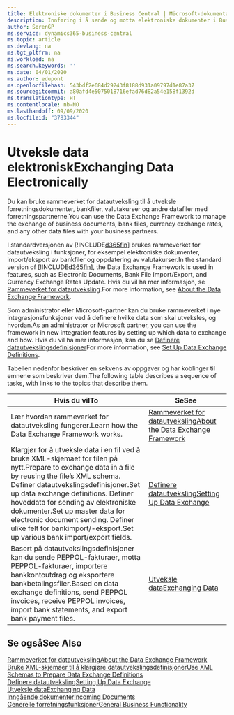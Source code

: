 ```yaml
---
title: Elektroniske dokumenter i Business Central | Microsoft-dokumentasjon
description: Innføring i å sende og motta elektroniske dokumenter i Business Central.
author: SorenGP
ms.service: dynamics365-business-central
ms.topic: article
ms.devlang: na
ms.tgt_pltfrm: na
ms.workload: na
ms.search.keywords: ''
ms.date: 04/01/2020
ms.author: edupont
ms.openlocfilehash: 543bdf2e684d29243f8188d931a09797d1e87a37
ms.sourcegitcommit: a80afd4e5075018716efad76d82a54e158f1392d
ms.translationtype: HT
ms.contentlocale: nb-NO
ms.lasthandoff: 09/09/2020
ms.locfileid: "3783344"
---
```

# <a name="exchanging-data-electronically"></a><span data-ttu-id="65a02-103">Utveksle data elektronisk</span><span class="sxs-lookup"><span data-stu-id="65a02-103">Exchanging Data Electronically</span></span>
<span data-ttu-id="65a02-104">Du kan bruke rammeverket for datautveksling til å utveksle forretningsdokumenter, bankfiler, valutakurser og andre datafiler med forretningspartnerne.</span><span class="sxs-lookup"><span data-stu-id="65a02-104">You can use the Data Exchange Framework to manage the exchange of business documents, bank files, currency exchange rates, and any other data files with your business partners.</span></span>

<span data-ttu-id="65a02-105">I standardversjonen av [!INCLUDE[d365fin](includes/d365fin_md.md)] brukes rammeverket for datautveksling i funksjoner, for eksempel elektroniske dokumenter, import/eksport av bankfiler og oppdatering av valutakurser.</span><span class="sxs-lookup"><span data-stu-id="65a02-105">In the standard version of [!INCLUDE[d365fin](includes/d365fin_md.md)], the Data Exchange Framework is used in features, such as Electronic Documents, Bank File Import/Export, and Currency Exchange Rates Update.</span></span> <span data-ttu-id="65a02-106">Hvis du vil ha mer informasjon, se [Rammeverket for datautveksling](across-about-the-data-exchange-framework.md).</span><span class="sxs-lookup"><span data-stu-id="65a02-106">For more information, see [About the Data Exchange Framework](across-about-the-data-exchange-framework.md).</span></span>

<span data-ttu-id="65a02-107">Som administrator eller Microsoft-partner kan du bruke rammeverket i nye integrasjonsfunksjoner ved å definere hvilke data som skal utveksles, og hvordan.</span><span class="sxs-lookup"><span data-stu-id="65a02-107">As an administrator or Microsoft partner, you can use the framework in new integration features by setting up which data to exchange and how.</span></span> <span data-ttu-id="65a02-108">Hvis du vil ha mer informasjon, kan du se [Definere datautvekslingsdefinisjoner](across-how-to-set-up-data-exchange-definitions.md)</span><span class="sxs-lookup"><span data-stu-id="65a02-108">For more information, see [Set Up Data Exchange Definitions](across-how-to-set-up-data-exchange-definitions.md).</span></span>

<span data-ttu-id="65a02-109">Tabellen nedenfor beskriver en sekvens av oppgaver og har koblinger til emnene som beskriver dem.</span><span class="sxs-lookup"><span data-stu-id="65a02-109">The following table describes a sequence of tasks, with links to the topics that describe them.</span></span>  

|<span data-ttu-id="65a02-110">Hvis du vil</span><span class="sxs-lookup"><span data-stu-id="65a02-110">To</span></span>|<span data-ttu-id="65a02-111">Se</span><span class="sxs-lookup"><span data-stu-id="65a02-111">See</span></span>|  
|--------|---------|  
|<span data-ttu-id="65a02-112">Lær hvordan rammeverket for datautveksling fungerer.</span><span class="sxs-lookup"><span data-stu-id="65a02-112">Learn how the Data Exchange Framework works.</span></span>|[<span data-ttu-id="65a02-113">Rammeverket for datautveksling</span><span class="sxs-lookup"><span data-stu-id="65a02-113">About the Data Exchange Framework</span></span>](across-about-the-data-exchange-framework.md)|  
|<span data-ttu-id="65a02-114">Klargjør for å utveksle data i en fil ved å bruke XML-skjemaet for filen på nytt.</span><span class="sxs-lookup"><span data-stu-id="65a02-114">Prepare to exchange data in a file by reusing the file’s XML schema.</span></span> <span data-ttu-id="65a02-115">Definer datautvekslingsdefinisjoner.</span><span class="sxs-lookup"><span data-stu-id="65a02-115">Set up data exchange definitions.</span></span> <span data-ttu-id="65a02-116">Definer hoveddata for sending av elektroniske dokumenter.</span><span class="sxs-lookup"><span data-stu-id="65a02-116">Set up master data for electronic document sending.</span></span> <span data-ttu-id="65a02-117">Definer ulike felt for bankimport/-eksport.</span><span class="sxs-lookup"><span data-stu-id="65a02-117">Set up various bank import/export fields.</span></span>|[<span data-ttu-id="65a02-118">Definere datautveksling</span><span class="sxs-lookup"><span data-stu-id="65a02-118">Setting Up Data Exchange</span></span>](across-set-up-data-exchange.md)|  
|<span data-ttu-id="65a02-119">Basert på datautvekslingsdefinisjoner kan du sende PEPPOL-fakturaer, motta PEPPOL-fakturaer, importere bankkontoutdrag og eksportere bankbetalingsfiler.</span><span class="sxs-lookup"><span data-stu-id="65a02-119">Based on data exchange definitions, send PEPPOL invoices, receive PEPPOL invoices, import bank statements, and export bank payment files.</span></span>|[<span data-ttu-id="65a02-120">Utveksle data</span><span class="sxs-lookup"><span data-stu-id="65a02-120">Exchanging Data</span></span>](across-exchange-data.md)|  

## <a name="see-also"></a><span data-ttu-id="65a02-121">Se også</span><span class="sxs-lookup"><span data-stu-id="65a02-121">See Also</span></span>  
[<span data-ttu-id="65a02-122">Rammeverket for datautveksling</span><span class="sxs-lookup"><span data-stu-id="65a02-122">About the Data Exchange Framework</span></span>](across-about-the-data-exchange-framework.md)  
[<span data-ttu-id="65a02-123">Bruke XML-skjemaer til å klargjøre datautvekslingsdefinisjoner</span><span class="sxs-lookup"><span data-stu-id="65a02-123">Use XML Schemas to Prepare Data Exchange Definitions</span></span>](across-how-to-use-xml-schemas-to-prepare-data-exchange-definitions.md)  
[<span data-ttu-id="65a02-124">Definere datautveksling</span><span class="sxs-lookup"><span data-stu-id="65a02-124">Setting Up Data Exchange</span></span>](across-set-up-data-exchange.md)  
[<span data-ttu-id="65a02-125">Utveksle data</span><span class="sxs-lookup"><span data-stu-id="65a02-125">Exchanging Data</span></span>](across-exchange-data.md)  
[<span data-ttu-id="65a02-126">Inngående dokumenter</span><span class="sxs-lookup"><span data-stu-id="65a02-126">Incoming Documents</span></span>](across-income-documents.md)  
[<span data-ttu-id="65a02-127">Generelle forretningsfunksjoner</span><span class="sxs-lookup"><span data-stu-id="65a02-127">General Business Functionality</span></span>](ui-across-business-areas.md)
